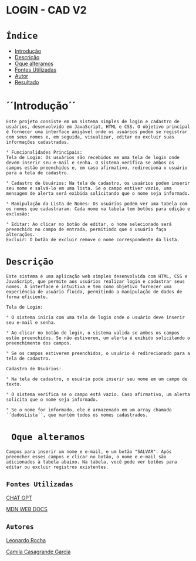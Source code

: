 # LOGIN - CAD V2
 
# ``Índice``
 
* [Introdução](#introdução)
* [Descrição](#descrição)
* [Oque alteramos](#oque-alteramos)
* [Fontes Utilizadas](#fontes-utilizadas)
* [Autor](#autor)
* [Resultado](#resultado)
 
# ´´Introdução´´
    Este projeto consiste em um sistema simples de login e cadastro de usuários, desenvolvido em JavaScript, HTML e CSS. O objetivo principal é fornecer uma interface amigável onde os usuários podem se registrar com seus nomes e, em seguida, visualizar, editar ou excluir suas informações cadastradas.
 
    ° Funcionalidades Principais:
    Tela de Login: Os usuários são recebidos em uma tela de login onde devem inserir seu e-mail e senha. O sistema verifica se ambos os campos estão preenchidos e, em caso afirmativo, redireciona o usuário para a tela de cadastro.
 
    ° Cadastro de Usuários: Na tela de cadastro, os usuários podem inserir seu nome e salvá-lo em uma lista. Se o campo estiver vazio, uma mensagem de alerta será exibida solicitando que o nome seja informado.
 
    ° Manipulação da Lista de Nomes: Os usuários podem ver uma tabela com os nomes que cadastraram. Cada nome na tabela tem botões para edição e exclusão:
 
    ° Editar: Ao clicar no botão de editar, o nome selecionado será preenchido no campo de entrada, permitindo que o usuário faça alterações.
    Excluir: O botão de excluir remove o nome correspondente da lista.
 
# ``Descrição``
    Este sistema é uma aplicação web simples desenvolvida com HTML, CSS e JavaScript, que permite aos usuários realizar login e cadastrar seus nomes. A interface é intuitiva e tem como objetivo fornecer uma experiência de usuário fluida, permitindo a manipulação de dados de forma eficiente.
 
    Tela de Login:
 
    ° O sistema inicia com uma tela de login onde o usuário deve inserir seu e-mail e senha.
 
    ° Ao clicar no botão de login, o sistema valida se ambos os campos estão preenchidos. Se não estiverem, um alerta é exibido solicitando o preenchimento dos campos.
 
    ° Se os campos estiverem preenchidos, o usuário é redirecionado para a tela de cadastro.
 
    Cadastro de Usuários:
 
    ° Na tela de cadastro, o usuário pode inserir seu nome em um campo de texto.
 
    ° O sistema verifica se o campo está vazio. Caso afirmativo, um alerta solicita que o nome seja informado.
 
    ° Se o nome for informado, ele é armazenado em um array chamado ´´dadosLista´´, que mantém todos os nomes cadastrados.
 
# `` Oque alteramos``
    Campos para inserir um nome e e-mail, e um botão "SALVAR". Após preencher esses campos e clicar no botão, o nome e e-mail são adicionados à tabela abaixo. Na tabela, você pode ver botões para editar ou excluir registros existentes.
 
## ``Fontes Utilizadas``
[CHAT GPT](https://chatgpt.com/)

[MDN WEB DOCS](https://developer.mozilla.org/pt-BR/docs/Web/JavaScript/Guide/Indexed_collections)
 
## ``Autores``

[Leonardo Rocha](https://github.com/LeonardoRochaMarista)

[Camila Casagrande Garcia](https://github.com/camilacasagrande)
 
